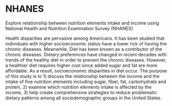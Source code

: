 # NHANES
Explore relationship between nutrition elements intake and income using National Health and Nutrition Examination Survey (NHANES)

Health disparities are pervasive among Americans. It has been studied that individuals with higher socioeconomic status have a lower rick of having the chronic diseases. Meanwhile, Diet has been known as a contributor of the chronic diseases. Dietary preferences have changed in recent decades with trends of the healthy diet in order to prevent the chronic diseases. However, a healthier diet requires higher cost since added sugar and fat are more affordable. As a result, socioeconomic disparities in diet occur. The purpose of this study is to 1) discuss the relationship between the income and the intake of five nutrition elements including sugar, fiber, fat, carbohydrate and protein, 2) examine which nutrition elements intake is affected by the income, 3) help create comprehensive strategies to reduce problematic dietary patterns among all sociodemographic groups in the United States.
